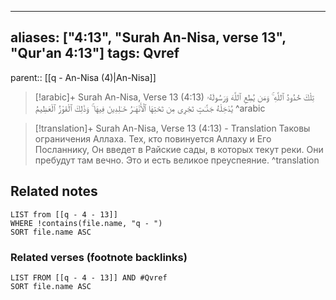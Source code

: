 
---
aliases: ["4:13", "Surah An-Nisa, verse 13", "Qur'an 4:13"]
tags: Qvref
---

parent:: [[q - An-Nisa (4)|An-Nisa]]

> [!arabic]+ Surah An-Nisa, Verse 13 (4:13)
> <span class="quran-arabic">تِلْكَ حُدُودُ ٱللَّهِ ۚ وَمَن يُطِعِ ٱللَّهَ وَرَسُولَهُۥ يُدْخِلْهُ جَنَّـٰتٍ تَجْرِى مِن تَحْتِهَا ٱلْأَنْهَـٰرُ خَـٰلِدِينَ فِيهَا ۚ وَذَٰلِكَ ٱلْفَوْزُ ٱلْعَظِيمُ</span>
^arabic

> [!translation]+ Surah An-Nisa, Verse 13 (4:13) - Translation
> Таковы ограничения Аллаха. Тех, кто повинуется Аллаху и Его Посланнику, Он введет в Райские сады, в которых текут реки. Они пребудут там вечно. Это и есть великое преуспеяние.
^translation



## Related notes
```dataview
LIST from [[q - 4 - 13]]
WHERE !contains(file.name, "q - ")
SORT file.name ASC
```

### Related verses (footnote backlinks)
```dataview
LIST FROM [[q - 4 - 13]] AND #Qvref
SORT file.name ASC
```

